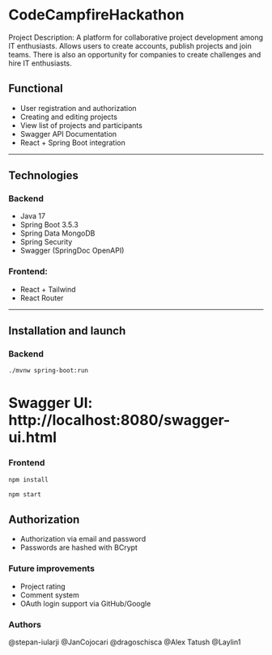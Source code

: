 # CodeCampfireHackathon

Project Description:
  A platform for collaborative project development among IT enthusiasts. Allows users to create accounts, publish projects and join teams. There is also an opportunity for companies to create challenges and hire IT enthusiasts.

## Functional
- User registration and authorization
- Creating and editing projects
- View list of projects and participants
- Swagger API Documentation
- React + Spring Boot integration

---

## Technologies

### Backend
- Java 17
- Spring Boot 3.5.3
- Spring Data MongoDB
- Spring Security
- Swagger (SpringDoc OpenAPI)

### Frontend:
- React + Tailwind
- React Router

---

## Installation and launch

### Backend
```bash
./mvnw spring-boot:run
```
# Swagger UI: http://localhost:8080/swagger-ui.html

### Frontend
```bash
npm install

npm start
```
## Authorization

- Authorization via email and password
- Passwords are hashed with BCrypt


### Future improvements

- Project rating
- Comment system
- OAuth login support via GitHub/Google


### Authors
@stepan-iularji
@JanCojocari
@dragoschisca
@Alex Tatush
@Laylin1
